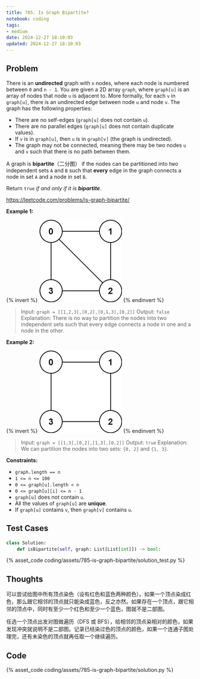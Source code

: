 ```yaml
---
title: 785. Is Graph Bipartite?
notebook: coding
tags:
- medium
date: 2024-12-27 18:10:03
updated: 2024-12-27 18:10:03
---
```

## Problem

There is an **undirected** graph with `n` nodes, where each node is numbered between `0` and `n - 1`. You are given a 2D array `graph`, where `graph[u]` is an array of nodes that node `u` is adjacent to. More formally, for each `v` in `graph[u]`, there is an undirected edge between node `u` and node `v`. The graph has the following properties:

- There are no self-edges (`graph[u]` does not contain `u`).
- There are no parallel edges (`graph[u]` does not contain duplicate values).
- If `v` is in `graph[u]`, then `u` is in `graph[v]` (the graph is undirected).
- The graph may not be connected, meaning there may be two nodes `u` and `v` such that there is no path between them.

A graph is **bipartite**（二分图） if the nodes can be partitioned into two independent sets `A` and `B` such that **every** edge in the graph connects a node in set `A` and a node in set `B`.

Return `true` _if and only if it is **bipartite**_.

<https://leetcode.com/problems/is-graph-bipartite/>

**Example 1:**

{% invert %}
![case1](assets/785-is-graph-bipartite/case1.png)
{% endinvert %}

> Input: `graph = [[1,2,3],[0,2],[0,1,3],[0,2]]`
> Output: `false`
> Explanation: There is no way to partition the nodes into two independent sets such that every edge connects a node in one and a node in the other.

**Example 2:**

{% invert %}
![case2](assets/785-is-graph-bipartite/case2.png)
{% endinvert %}

> Input: `graph = [[1,3],[0,2],[1,3],[0,2]]`
> Output: `true`
> Explanation: We can partition the nodes into two sets: `{0, 2}` and `{1, 3}`.

**Constraints:**

- `graph.length == n`
- `1 <= n <= 100`
- `0 <= graph[u].length < n`
- `0 <= graph[u][i] <= n - 1`
- `graph[u]` does not contain `u`.
- All the values of `graph[u]` are **unique**.
- If `graph[u]` contains `v`, then `graph[v]` contains `u`.

## Test Cases

``` python
class Solution:
    def isBipartite(self, graph: List[List[int]]) -> bool:
```

{% asset_code coding/assets/785-is-graph-bipartite/solution_test.py %}

## Thoughts

可以尝试给图中所有顶点染色（设有红色和蓝色两种颜色）。如果一个顶点染成红色，那么跟它相邻的顶点就只能染成蓝色，反之亦然。如果存在一个顶点，跟它相邻的顶点中，同时有至少一个红色和至少一个蓝色，图就不是二部图。

任选一个顶点出发对图做遍历（DFS 或 BFS），给相邻的顶点染相对的颜色，如果发现冲突就说明不是二部图。记录已经染过色的顶点的颜色，如果一个连通子图处理完，还有未染色的顶点就再任取一个继续遍历。

## Code

{% asset_code coding/assets/785-is-graph-bipartite/solution.py %}
